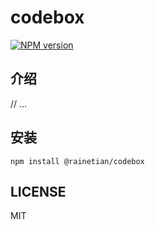 # codebox

[![NPM version](https://img.shields.io/npm/v/@rainetian/codebox.svg?style=flat)](https://npmjs.org/package/@rainetian/codebox)

## 介绍

// ...

## 安装

```shell
npm install @rainetian/codebox
```

## LICENSE

MIT
